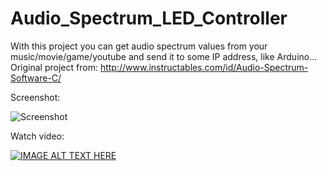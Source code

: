 # Audio_Spectrum_LED_Controller
With this project you can get audio spectrum values from your music/movie/game/youtube and send it to some IP address, like Arduino... Original project from: http://www.instructables.com/id/Audio-Spectrum-Software-C/

Screenshot: 

![Screenshot](https://raw.githubusercontent.com/tteskac/Audio_Spectrum_LED_Controller/master/Screenshot.PNG)

Watch video:

[![IMAGE ALT TEXT HERE](https://raw.githubusercontent.com/tteskac/Audio_Spectrum_LED_Controller/master/youtube.PNG)](https://www.youtube.com/watch?v=Wp73qfEuYnQ)
